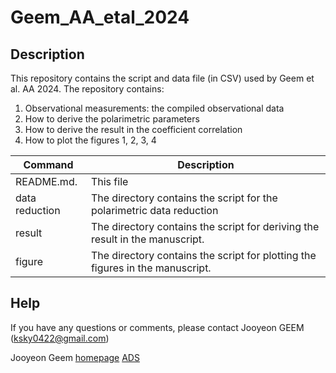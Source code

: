 # Geem_AA_etal_2024

## Description

This repository contains the script and data file (in CSV) used by Geem et al. AA 2024. The repository contains:

1) Observational measurements: the compiled observational data 
2) How to derive the polarimetric parameters
3) How to derive the result in the coefficient correlation 
4) How to plot the figures 1, 2, 3, 4

| Command | Description |
| --- | --- |
| README.md.    | This file|
| data reduction   | The directory contains the script for the polarimetric data reduction   |
| result  | The directory contains the script for deriving the result in the manuscript.|
| figure        | The directory contains the script for plotting the figures in the manuscript.|



## Help
If you have any questions or comments, please contact Jooyeon GEEM (ksky0422@gmail.com)

Jooyeon Geem
[homepage](https://www.jygeem.com/)
[ADS](https://ui.adsabs.harvard.edu/search/fq=%7B!type%3Daqp%20v%3D%24fq_database%7D&fq_database=database%3A%20astronomy&q=author%3A(%22Geem%2C%20Jooyeon%22)&sort=date%20desc%2C%20bibcode%20desc&p_=0)

